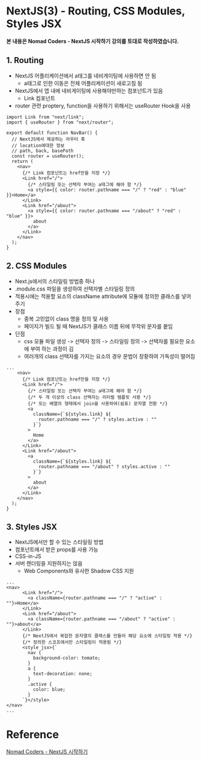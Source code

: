 # NextJS(3) - Routing, CSS Modules, Styles JSX

**본 내용은 Nomad Coders - NextJS 시작하기 강의를 토대로 작성하였습니다.**



## 1. Routing

* NextJS 어플리케이션에서 a태그를 네비게이팅에 사용하면 안 됨
  * a태그로 인한 이동은 전체 어플리케이션이 새로고침 됨
* NextJS에서 앱 내에 네비게이팅에 사용해야만하는 컴포넌트가 있음
  * Link 컴포넌트
* router 관련 proptery, function을 사용하기 위해서는 useRouter Hook을 사용



```React
import Link from "next/link";
import { useRouter } from "next/router";

export default function NavBar() {
  // NextJS에서 제공하는 라우터 훅
  // location에대한 정보
  // path, back, basePath
  const router = useRouter();
  return (
    <nav>
      {/* Link 컴포넌트는 href만을 지정 */}
      <Link href="/">
        {/* 스타일링 또는 선택자 부여는 a태그에 해야 함 */}
        <a style={{ color: router.pathname === "/" ? "red" : "blue" }}>Home</a>
      </Link>
      <Link href="/about">
        <a style={{ color: router.pathname === "/about" ? "red" : "blue" }}>
          about
        </a>
      </Link>
    </nav>
  );
}
```



## 2. CSS Modules

* Next.js에서의 스타일링 방법중 하나
* .module.css 파일을 생성하여 선택자별 스타일링 정의
* 적용시에는 적용할 요소의 className attribute에 모듈에 정의한 클래스를 넣어주기
* 장점
  * 중복 고민없이 class 명을 정의 및 사용
  * 페이지가 빌드 될 때 NextJS가 클래스 이름 뒤에 무작위 문자를 뭍임
* 단점
  * css 모듈 파일 생성 -> 선택자 정의 -> 스타일링 정의 -> 선택자를 필요한 요소에 부여 하는 과정이 김
  * 여러개의 class 선택자를 가지는 요소의 경우 문법이 장황하여 가독성이 떨어짐

```React
...
    <nav>
      {/* Link 컴포넌트는 href만을 지정 */}
      <Link href="/">
        {/* 스타일링 또는 선택자 부여는 a태그에 해야 함 */}
        {/* 두 개 이상의 class 선택자는 리터럴 템플릿 사용 */}
        {/* 또는 배열의 형태에서 join을 사용하여(쉼표) 문자열 전환 */}
        <a
          className={`${styles.link} ${
            router.pathname === "/" ? styles.active : ""
          }`}
        >
          Home
        </a>
      </Link>
      <Link href="/about">
        <a
          className={`${styles.link} ${
            router.pathname === "/about" ? styles.active : ""
          }`}
        >
          about
        </a>
      </Link>
    </nav>
  );
}

```



## 3. Styles JSX

* NextJS에서만 할 수 있는 스타일링 방법
* 컴포넌트에서 받은 props를 사용 가능
* CSS-in-JS
* 서버 렌더링을 지원하지는 않음
  * Web Components와 유사한 Shadow CSS 지원

```React
...
<nav>
      <Link href="/">
        <a className={router.pathname === "/" ? "active" : ""}>Home</a>
      </Link>
      <Link href="/about">
        <a className={router.pathname === "/about" ? "active" : ""}>about</a>
      </Link>
      {/* NextJS에서 복잡한 문자열의 클래스를 만들어 해당 요소에 스타일링 적용 */}
      {/* 정의한 스코프에서만 스타일링이 적용됨 */}
      <style jsx>{`
        nav {
          background-color: tomato;
        }
        a {
          text-decoration: none;
        }
        .active {
          color: blue;
        }
      `}</style>
</nav>
...
```





# Reference

[Nomad Coders - NextJS 시작하기](https://nomadcoders.co/nextjs-fundamentals/lobby)


